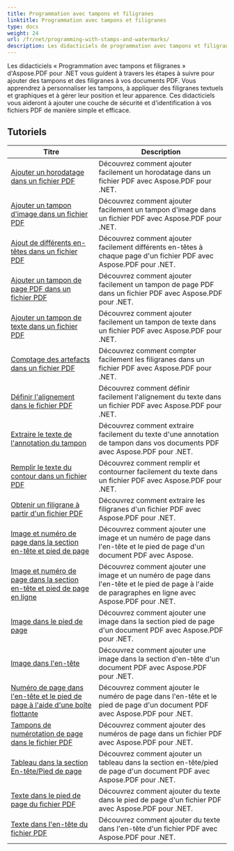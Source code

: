 ```yaml
---
title: Programmation avec tampons et filigranes
linktitle: Programmation avec tampons et filigranes
type: docs
weight: 24
url: /fr/net/programming-with-stamps-and-watermarks/
description: Les didacticiels de programmation avec tampons et filigranes d'Aspose.PDF pour .NET vous apprennent à ajouter des éléments de sécurité et de personnalisation à vos documents PDF.
---
```


Les didacticiels « Programmation avec tampons et filigranes » d'Aspose.PDF pour .NET vous guident à travers les étapes à suivre pour ajouter des tampons et des filigranes à vos documents PDF. Vous apprendrez à personnaliser les tampons, à appliquer des filigranes textuels et graphiques et à gérer leur position et leur apparence. Ces didacticiels vous aideront à ajouter une couche de sécurité et d'identification à vos fichiers PDF de manière simple et efficace.

## Tutoriels
| Titre | Description |
| --- | --- | 
| [Ajouter un horodatage dans un fichier PDF](./add-date-time-stamp/) | Découvrez comment ajouter facilement un horodatage dans un fichier PDF avec Aspose.PDF pour .NET. |  
| [Ajouter un tampon d'image dans un fichier PDF](./add-image-stamp/) | Découvrez comment ajouter facilement un tampon d'image dans un fichier PDF avec Aspose.PDF pour .NET. |  
| [Ajout de différents en-têtes dans un fichier PDF](./adding-different-headers/) | Découvrez comment ajouter facilement différents en-têtes à chaque page d'un fichier PDF avec Aspose.PDF pour .NET. |  
| [Ajouter un tampon de page PDF dans un fichier PDF](./add-pdf-page-stamp/) | Découvrez comment ajouter facilement un tampon de page PDF dans un fichier PDF avec Aspose.PDF pour .NET. |  
| [Ajouter un tampon de texte dans un fichier PDF](./add-text-stamp/) | Découvrez comment ajouter facilement un tampon de texte dans un fichier PDF avec Aspose.PDF pour .NET. |  
| [Comptage des artefacts dans un fichier PDF](./counting-artifacts/) | Découvrez comment compter facilement les filigranes dans un fichier PDF avec Aspose.PDF pour .NET. |  
| [Définir l'alignement dans le fichier PDF](./define-alignment/) | Découvrez comment définir facilement l'alignement du texte dans un fichier PDF avec Aspose.PDF pour .NET. |  
| [Extraire le texte de l'annotation du tampon](./extract-text-from-stamp-annotation/) | Découvrez comment extraire facilement du texte d'une annotation de tampon dans vos documents PDF avec Aspose.PDF pour .NET. |  
| [Remplir le texte du contour dans un fichier PDF](./fill-stroke-text/) | Découvrez comment remplir et contourner facilement du texte dans un fichier PDF avec Aspose.PDF pour .NET. |  
| [Obtenir un filigrane à partir d'un fichier PDF](./get-watermark/) | Découvrez comment extraire les filigranes d'un fichier PDF avec Aspose.PDF pour .NET. |  
| [Image et numéro de page dans la section en-tête et pied de page](./image-and-page-number-in-header-footer-section/) | Découvrez comment ajouter une image et un numéro de page dans l'en-tête et le pied de page d'un document PDF avec Aspose. |  
| [Image et numéro de page dans la section en-tête et pied de page en ligne](./image-and-page-number-in-header-footer-section-inline/) | Découvrez comment ajouter une image et un numéro de page dans l'en-tête et le pied de page à l'aide de paragraphes en ligne avec Aspose.PDF pour .NET. |  
| [Image dans le pied de page](./image-in-footer/) | Découvrez comment ajouter une image dans la section pied de page d'un document PDF avec Aspose.PDF pour .NET. |  
| [Image dans l'en-tête](./image-in-header/) | Découvrez comment ajouter une image dans la section d'en-tête d'un document PDF avec Aspose.PDF pour .NET. |  
| [Numéro de page dans l'en-tête et le pied de page à l'aide d'une boîte flottante](./page-number-in-header-footer-using-floating-box/) | Découvrez comment ajouter le numéro de page dans l'en-tête et le pied de page d'un document PDF avec Aspose.PDF pour .NET. |  
| [Tampons de numérotation de page dans le fichier PDF](./page-number-stamps/) | Découvrez comment ajouter des numéros de page dans un fichier PDF avec Aspose.PDF pour .NET. |  
| [Tableau dans la section En-tête/Pied de page](./table-in-header-footer-section/) | Découvrez comment ajouter un tableau dans la section en-tête/pied de page d'un document PDF avec Aspose.PDF pour .NET. |  
| [Texte dans le pied de page du fichier PDF](./text-in-footer/) | Découvrez comment ajouter du texte dans le pied de page d'un fichier PDF avec Aspose.PDF pour .NET. |  
| [Texte dans l'en-tête du fichier PDF](./text-in-header/) | Découvrez comment ajouter du texte dans l'en-tête d'un fichier PDF avec Aspose.PDF pour .NET. |  